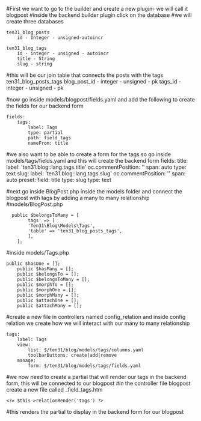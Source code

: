 #First we want to go to the builder and create a new plugin- we will call it blogpost
#inside the backend builder plugin click on the database
#we will create three databases

    ten31_blog_posts
        id - Integer - unsigned-autoincr

    ten31_blog_tags
        id - integer - unsigned - autoincr
        title - String
        slug - string

#this will be our join table that connects the posts with the tags
    ten31_blog_posts_tags 
        blog_post_id - integer - unsigned - pk
        tags_id - integer - unsigned - pk


#now go inside models/blogpost/fields.yaml and add the following to create the fields for our backend form

    fields:
        tags:
            label: Tags
            type: partial
            path: field_tags
            nameFrom: title


#we also want to be able to create a form for the tags so go inside models/tags/fields.yaml and this will create the backend form
    fields:
        title:
            label: 'ten31.blog::lang.tags.title'
            oc.commentPosition: ''
            span: auto
            type: text
        slug:
            label: 'ten31.blog::lang.tags.slug'
            oc.commentPosition: ''
            span: auto
            preset:
                field: title
                type: slug
            type: text


#next go inside BlogPost.php inside the models folder and connect the blogpost with tags by adding a many to many relationship
#models/BlogPost.php

      public $belongsToMany = [
            tags' => [
            'Ten31\Blog\Models\Tags',
            'table' => 'ten31_blog_posts_tags',
            ],
        ];


#inside models/Tags.php

    public $hasOne = [];
        public $hasMany = [];
        public $belongsTo = [];
        public $belongsToMany = [];
        public $morphTo = [];
        public $morphOne = [];
        public $morphMany = [];
        public $attachOne = [];
        public $attachMany = [];


#create a new file in controllers named config_relation and inside config relation we create how we will interact with our many to many relationship

    tags:
        label: Tags
        view:
            list: $/ten31/blog/models/tags/columns.yaml
            toolbarButtons: create|add|remove
        manage:
            form: $/ten31/blog/models/tags/fields.yaml

#we now need to create a partial that will render our tags in the backend form, this will be connected to our blogpost
#in the controller file blogpost create a new file called _field_tags.htm

    <?= $this->relationRender('tags') ?>

#this renders the partial to display in the backend form for our blogpost





